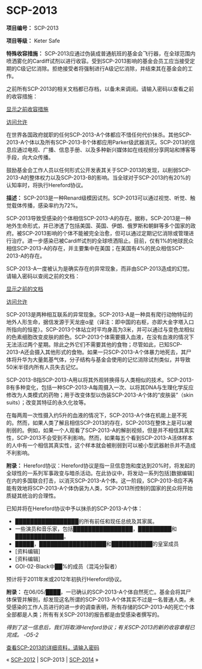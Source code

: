 # SCP-2013
                        


**项目编号：** SCP-2013

**项目等级：** Keter Safe

**特殊收容措施：** SCP-2013应通过伪装成普通航班的基金会飞行器，在全球范围内喷洒雾化的Cardiff试剂以进行收容。受到SCP-2013影响的基金会员工应当接受定期的C级记忆消除。拒绝接受者将强制进行A级记忆消除，并结束其在基金会的工作。

之前所有SCP-2013的相关文档都已存档，以备未来调阅。请输入密码以查看之前的收容措施：


<a shape='rect' class='collapsible-block-link' href='javascript:;'>&#26174;&#31034;&#20043;&#21069;&#25910;&#23481;&#25514;&#26045;</a>

<a shape='rect' class='collapsible-block-link' href='javascript:;'>&#35775;&#38382;&#20801;&#35768;</a>

在世界各国政府就职的任何SCP-2013-A个体都应不惜任何代价抹杀。其他SCP-2013-A个体以及所有SCP-2013-B个体都应用Parker级武器消灭。SCP-2013的信息应通过电视、广播、信息手册、以及多种新兴媒体如在线视频分享网站和博客等手段，向大众传播。

鼓励基金会工作人员以任何形式公开发表其关于SCP-2013的发现，以削弱SCP-2013-A的整体权力以及SCP-2013-B的影响。当全球对于SCP-2013约有20%的认知率时，将执行Hereford协议。




**描述：** SCP-2013是一种Renard级模因试剂。SCP-2013可以通过视觉、听觉、触觉载体传播，感染率约为72%。

SCP-2013导致受感染的个体相信SCP-2013-A的存在。据称，SCP-2013是一种地外生命形式，并已渗透了包括美国、英国、伊朗、俄罗斯和朝鲜等多个国家的政府。被SCP-2013影响的个体不能被完全治愈，但可以通过定期记忆消除或管理进行治疗。进一步感染已被Cardiff试剂的全球喷洒阻止。目前，仅有1%的地球民众相信SCP-2013-A的存在，并主要集中在美国；在美国有4%的民众相信SCP-2013-A的存在。

SCP-2013-A一度被认为是确实存在的异常现象，而非由SCP-2013造成的幻觉。请输入密码以查阅之前的文档：


<a shape='rect' class='collapsible-block-link' href='javascript:;'>&#26174;&#31034;&#20043;&#21069;&#30340;&#25991;&#26723;</a>

<a shape='rect' class='collapsible-block-link' href='javascript:;'>&#35775;&#38382;&#20801;&#35768;</a>

SCP-2013是两种相互联系的异常现象。SCP-2013-A是一种具有爬行动物特征的地外人形生命，据信发源于天龙座α星（译注：即中国的右枢，亦即大金字塔入口所指向的恒星）。SCP-2013个体站立时平均身高为3米，并可以通过与变色龙相似的色素细胞改变皮肤的颜色。SCP-2013个体需要摄入血液，在没有血液的情况下无法活过两个星期。除此之外它们不需要其他的食物；尽管如此，已知SCP-2013-A还会摄入其他形式的食物。如果一只SCP-2013-A个体暴力地死去，其尸体将升华为大量氮基气体，分子结构与基金会使用的记忆消除试剂类似，并导致50米半径内所有人员失去记忆。

SCP-2013-B指SCP-2013-A用以将其外观转换得与人类相似的技术。SCP-2013-B有多种变化，包括一种SCP-2013-A每周摄入一次、以将其DNA与生理化学反应修改为人类模式的药物；用于改变体型以伪装SCP-2013-A个体的“皮肤装”（skin suits）；改变其特征的永久化妆等。

在每两周一次性摄入约5升的血液的情况下，SCP-2013-A个体在机能上是不死的。然而，如果人类了解且相信SCP-2013的存在，SCP-2013在整体上是可以被削弱的。例如，如果一个人观看了SCP-2013-A的解剖视频，但是并不相信其真实性，SCP-2013不会受到不利影响。然而，如果每五个看到SCP-2013-A活体样本的人中有一个相信其真实性，这个样本就会被削弱到可以被小型武器射杀并不造成不利影响。

**附录：** Hereford协议：Hereford协议是指一旦信息饱和度达到20%时，将发起的全球性的一系列军事政变与暗杀活动。在此协议中，将发动一系列包括]数据编辑]在内的多国联合打击，以消灭SCP-2013-A个体。这一阶段，SCP-2013-B应不再能有效地将SCP-2013-A个体伪装为人类，SCP-2013所控制的国家的民众将开始质疑其统治的合理性。

已知并将在Hereford协议中予以抹杀的SCP-2013-A个体：

- █████████████████的所有前任和现任总统及其家属。
- 一些演员和音乐家，包括████████████████，█████████和█████████████。
- █████，██████████████████和███████████的皇室成员
- [资料编辑]
- [资料编辑]
- GOI-02-Black中██%的成员（混沌分裂者）

预计将于2011年末或2012年初执行Hereford协议。




**附录：** 在06/05/████，一已确认的SCP-2013-A个体自然死亡。基金会将其尸体保管并解剖，却发现这名所谓的SCP-2013-A个体其实不过是一名普通人类。未受感染的工作人员进行的进一步的调查表明，所有存储的SCP-2013-A的死亡个体全部都是人类；所有有关SCP-2013的报告都是由受感染者撰写的。

*得到了这一信息后，我们将取消Hereford协议；有关SCP-2013的新的收容章程已完成。 -O5-2* 

[查看SCP-2013的详细资料，请输入密码](/document-2013-lucius)



« [SCP-2012](/scp-2012) | SCP-2013 | [SCP-2014](/scp-2014) »





                    